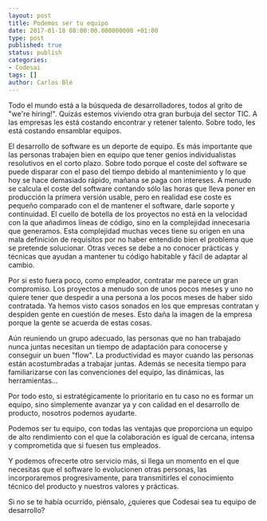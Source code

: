 ```yaml
---
layout: post
title: Podemos ser tu equipo
date: 2017-01-18 08:00:00.000000000 +01:00
type: post
published: true
status: publish
categories:
- Codesai
tags: []
author: Carlos Blé
---
```


Todo el mundo está a la búsqueda de desarrolladores, todos al grito de "we're hiring!". Quizás estemos viviendo otra gran burbuja del sector TIC. A las empresas les está costando encontrar y retener talento. Sobre todo, les está
costando ensamblar equipos.

El desarrollo de software es un deporte de equipo. Es más importante que las personas trabajen bien en equipo que tener genios individualistas resolutivos en el corto plazo. Sobre todo porque el coste del software se puede disparar con el paso del tiempo debido al mantenimiento y lo que hoy se hace demasiado rápido, mañana se paga con intereses. A menudo se calcula el coste del software contando sólo las horas que lleva poner en producción la primera versión usable, pero en realidad ese coste es pequeño comparado con el de mantener el software, darle soporte y continuidad.
El cuello de botella de los proyectos no está en la velocidad con la que añadimos líneas de código, sino en la complejidad innecesaria que generamos. Esta complejidad muchas veces tiene su origen en una mala definición de requisitos por no haber entendido bien el problema que se pretende solucionar. Otras veces se debe a no conocer prácticas y técnicas que ayudan a mantener tu código habitable y fácil de adaptar al cambio.

Por si esto fuera poco, como empleador, contratar me parece un gran compromiso. Los proyectos a menudo son de unos pocos meses y uno no quiere tener que despedir a una persona a los pocos meses de haber sido contratada. Ya hemos visto casos sonados en los que empresas contratan y despiden gente en cuestión de meses. Esto daña la imagen de la empresa porque la gente se acuerda de estas cosas.

Aún reuniendo un grupo adecuado, las personas que no han trabajado nunca juntas necesitan un tiempo de adaptación para conocerse y conseguir un buen "flow". La productividad es mayor cuando las personas están acostumbradas a trabajar juntas. Además se necesita tiempo para familiarizarse con las convenciones del equipo, las dinámicas, las herramientas...

Por todo esto, si estratégicamente lo prioritario en tu caso no es formar un equipo, sino simplemente avanzar ya y con calidad en el desarrollo de producto, nosotros podemos ayudarte.

Podemos ser tu equipo, con todas las ventajas que proporciona un equipo de alto rendimiento con el que la colaboración es igual de cercana, intensa y comprometida que si fuesen tus empleados.

Y podemos ofrecerte otro servicio más, si llega un momento en el que necesitas que el software lo evolucionen otras personas, las incorporaremos progresivamente, para transmitirles el conocimiento técnico del producto y nuestros valores y prácticas.

Si no se te había ocurrido, piénsalo, ¿quieres que Codesai sea tu equipo de desarrollo?